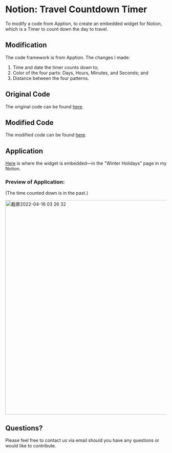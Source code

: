 # Notion: Travel Countdown Timer
To modify a code from Apption, to create an embedded widget for Notion, which is a Timer to count down the day to travel.

## Modification
The code framework is from Apption.
The changes I made:
1. Time and date the timer counts down to;
2. Color of the four parts: Days, Hours, Minutes, and Seconds; and
3. Distance between the four patterns.

## Original Code
The original code can be found [here](https://github.com/ShoroukAziz/notion_widgets/blob/master/countDown.html).

## Modified Code
The modified code can be found [here](https://github.com/rooosaJUJU/Notion_Travel_Countdown_Timer/blob/main/countdown_timer.html).

## Application
[Here](https://deserted-animantarx-5b4.notion.site/3d69acf804b54a9e95f0094621ba0654) is where the widget is embedded—in the "Winter Holidays" page in my Notion.
### Preview of Application:
  (The time counted down is in the past.)
  
  <img width="671" alt="截屏2022-04-16 03 26 32" src="https://user-images.githubusercontent.com/95554583/163668113-cae07a36-93df-418a-a2e7-96a46433474b.png">


## Questions?
Please feel free to contact us via email should you have any questions or would like to contribute.
